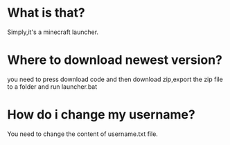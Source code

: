 # What is that?
Simply,it's a minecraft launcher.
# Where to download newest version?
you need to press download code and then download zip,export the zip file to a folder and run launcher.bat
# How do i change my username?
You need to change the content of username.txt file.
